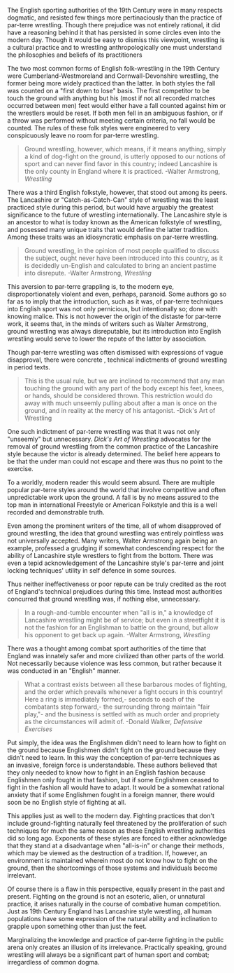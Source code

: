 The English sporting authorities of the 19th Century were in many respects dogmatic, and resisted few things more pertinaciously than the practice of par-terre wrestling. Though there prejudice was not entirely rational, it did have a reasoning behind it that has persisted in some circles even into the modern day. Though it would be easy to dismiss this viewpoint, wrestling is a cultural practice and to wrestling anthropologically one must understand the philosophies and beliefs of its practitioners



The two most common forms of English folk-wrestling in the 19th Century were Cumberland-Westmoreland and Cornwall-Devonshire wrestling, the former being more widely practiced than the latter.  In both styles the fall was counted on a "first down to lose" basis. The first competitor to be touch the ground with anything but his (most if not all recorded matches occurred between men) feet would either have a fall counted against him or the wrestlers would be reset. If both men fell in an ambiguous fashion, or if a throw was performed without meeting certain criteria, no fall would be counted. The rules of these folk styles were engineered to very conspicuously leave no room for par-terre wrestling.


> Ground wrestling, however, which means, if it means anything, simply a kind of dog-fight on the ground, is utterly opposed to our notions of sport and can never find favor in this country; indeed Lancashire is the only county in England where it is practiced. -Walter Armstrong, *Wrestling*

There was a third English folkstyle, however, that stood out among its peers.  The Lancashire or "Catch-as-Catch-Can" style of wrestling was the least practiced style during this period, but would have arguably the greatest significance to the future of wrestling internationally.  The Lancashire style is an ancestor to what is today known as the American folkstyle of wrestling, and posessed many unique traits that would define the latter tradition.  Among these traits was an idiosyncratic emphasis on par-terre wrestling.

> Ground wrestling, in the opinion of most people qualified to discuss the subject, ought never have been introduced into this country, as it is decidedly un-English and calculated to bring an ancient pastime into disrepute.
>-Walter Armstrong, *Wrestling*

This aversion to par-terre grappling is, to the modern eye, disproportionately violent and even, perhaps, paranoid. Some authors go so far as to imply that the introduction, such as it was, of par-terre techniques into English sport was not only pernicious, but intentionally so; done with knowing malice.  This is not however the origin of the distaste for par-terre work, it seems that, in the minds of writers such as Walter Armstrong, ground wrestling was always disreputable, but its introduction into English wrestling would serve to lower the repute of the latter by association.

Though par-terre wrestling was often dismissed with expressions of vague disapproval, there were concrete , technical indictments of ground wrestling in period texts.


>This is the
usual rule, but we are inclined to recommend
that any man touching the ground with any part
of the body except his feet, knees, or hands,
should be considered thrown. This restriction
would do away with much unseemly pulling
about after a man is once on the ground, and in
reality at the mercy of his antagonist. -Dick's Art of Wrestling


One such indictment of par-terre wrestling was that it was not only "unseemly" but unnecessary. *Dick's Art of Wrestling* advocates for the removal of ground wrestling from the common practice of the Lancashire style because the victor is already determined.  The belief here appears to be that the under man could not escape and there was thus no point to the exercise.


To a worldly, modern reader this would seem absurd.  There are multiple popular par-terre styles around the world that involve competitive and often unpredictable work upon the ground.  A fall is by no means assured to the top man in international Freestyle or American Folkstyle and this is a well recorded and demonstrable truth.

Even among the prominent writers of the time, all of whom disapproved of ground wrestling, the idea that ground wrestling was entirely pointless was not universally accepted.  Many writers, Walter Armstrong again being an example, professed a grudging if somewhat condescending respect for the ability of Lancashire style wrestlers to fight from the bottom.  There was even a tepid acknowledgement of the Lancashire style's par-terre and joint locking techniques' utility in self defence in some sources.

Thus neither ineffectiveness or poor repute can be truly credited as the root of England's technical prejudices during this time. Instead most authorities concurred that ground wrestling was, if nothing else, unnecessary.

> In a rough-and-tumble encounter when "all is in," a knowledge of Lancashire wrestling might be of service; but even in a streetfight it is not the fashion for an Englishman to battle on the ground, but allow his opponent to get back up again. -Walter Armstrong, *Wrestling*

There was a thought among combat sport authorities of the time that England was innately safer and more civilized than other parts of the world.  Not necessarily because violence was less common, but rather because it was conducted in an "English" manner.  

> What a contrast exists between all these barbarous modes of fighting, and the order which prevails whenever a fight occurs in this country! Here a ring  is immediately formed,- seconds to each of the combatants step forward,- the surrounding throng maintain "fair play,"- and the business is settled with as much order and propriety as the circumstances will admit of. -Donald Walker, *Defensive Exercises*

Put simply, the idea was the Englishmen didn't need to learn how to fight on the ground because Englishmen didn't fight on the ground because they didn't need to learn. In this way the conception of par-terre techniques as an invasive, foreign force is understandable.  These authors believed that they only needed to know how to fight in an English fashion because Englishmen only fought in that fashion, but if some Englishmen ceased to fight in the fashion all would have to adapt. It would be a somewhat rational anxiety that if some Englishmen fought in a foreign manner, there would soon be no English style of fighting at all.

This applies just as well to the modern day.  Fighting practices that don't include ground-fighting naturally feel threatened by the proliferation of such techniques for much the same reason as these English wrestling authorities did so long ago.  Exponents of these styles are forced to either acknowledge that they stand at a disadvantage when "all-is-in" or change their methods, which may be viewed as the destruction of a tradition. If, however, an environment is maintained wherein most do not know how to fight on the ground, then the shortcomings of those systems and individuals become irrelevant.

Of course there is a flaw in this perspective, equally present in the past and present. Fighting on the ground is not an esoteric, alien, or unnatural practice, it arises naturally in the course of combative human competition. Just as 19th Century England has Lancashire style wrestling, all human populations have some expression of the natural ability and inclination to grapple upon something other than just the feet.

Marginalizing the knowledge and practice of par-terre fighting in the public arena only creates an illusion of its irrelevance.  Practically speaking, ground wrestling will always be a significant part of human sport and combat; irregardless of common dogma.